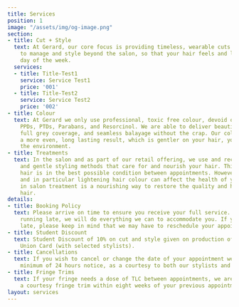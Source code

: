 ```yaml
---
title: Services
position: 1
image: "/assets/img/og-image.png"
section:
- title: Cut + Style
  text: At Gerard, our core focus is providing timeless, wearable cuts that are easy
    to manage and style beyond the salon, so that your hair feels and looks good every
    day of the week.
  services:
  - title: Title-Test1
    service: Service Test1
    price: '001'
  - title: Title-Test2
    service: Service Test2
    price: '002'
- title: Colour
  text: At Gerard we only use professional, toxic free colour, devoid of Ammonia,
    PPDs, PTDs, Parabans, and Resorcinol. We are able to deliver beautiful blondes,
    full grey coverage, and seamless balayage without the crap. Our colour gives you
    a more even, long lasting result, which is gentler on your hair, your scalp, and
    the environment.
- title: Treatments
  text: In the salon and as part of our retail offering, we use and recommend products
    and gentle styling methods that care for and nourish your hair. This ensures your
    hair is in the best possible condition between appointments. However, hair colour,
    and in particular lightening hair colour can affect the health of your hair. An
    in salon treatment is a nourishing way to restore the quality and health of your
    hair.
details:
- title: Booking Policy
  text: Please arrive on time to ensure you receive your full service. If you are
    running late, we will do everything we can to accommodate you. If you are excessively
    late, please keep in mind that we may have to reschedule your appointment.
- title: Student Discount
  text: Student Discount of 10% on cut and style given on production of a valid Student
    Union Card (with selected stylists).
- title: Cancellations
  text: If you wish to cancel or change the date of your appointment we require a
    minimum of 24 hours notice, as a courtesy to both our stylists and other clients.
- title: Fringe Trims
  text: If your fringe needs a dose of TLC between appointments, we are happy to offer
    a courtesy fringe trim within eight weeks of your previous appointment.
layout: services
---
```


